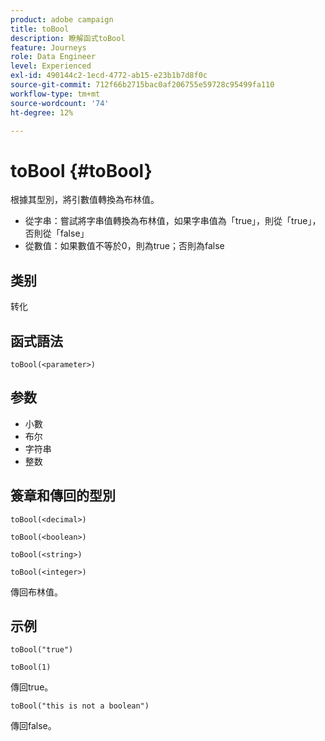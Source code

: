```yaml
---
product: adobe campaign
title: toBool
description: 瞭解函式toBool
feature: Journeys
role: Data Engineer
level: Experienced
exl-id: 490144c2-1ecd-4772-ab15-e23b1b7d8f0c
source-git-commit: 712f66b2715bac0af206755e59728c95499fa110
workflow-type: tm+mt
source-wordcount: '74'
ht-degree: 12%

---
```


# toBool {#toBool}

根據其型別，將引數值轉換為布林值。

* 從字串：嘗試將字串值轉換為布林值，如果字串值為「true」，則從「true」，否則從「false」
* 從數值：如果數值不等於0，則為true；否則為false

## 类别

转化

## 函式語法

`toBool(<parameter>)`

## 参数

* 小數
* 布尔
* 字符串
* 整数

## 簽章和傳回的型別

`toBool(<decimal>)`

`toBool(<boolean>)`

`toBool(<string>)`

`toBool(<integer>)`

傳回布林值。

## 示例

`toBool("true")`

`toBool(1)`

傳回true。

`toBool("this is not a boolean")`

傳回false。
